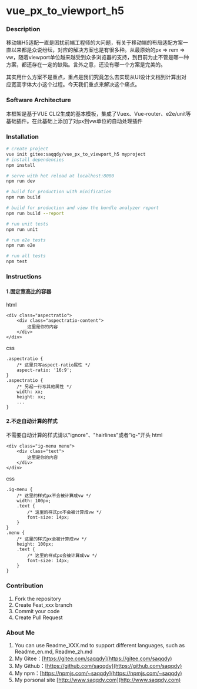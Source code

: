 # vue_px_to_viewport_h5

### Description
移动端H5适配一直是困扰前端工程师的大问题，有关于移动端的布局适配方案一直以来都是众说纷纭，对应的解决方案也是有很多种。从最原始的px => rem => vw，随着viewport单位越来越受到众多浏览器的支持，到目前为止不管是哪一种方案，都还存在一定的缺陷。言外之意，还没有哪一个方案是完美的。

其实用什么方案不是重点，重点是我们究竟怎么去实现从UI设计文档到计算出对应宽高字体大小这个过程。今天我们重点来解决这个痛点。

### Software Architecture
本框架是基于VUE CLI2生成的基本模板，集成了Vuex、Vue-router、e2e/unit等基础插件。在此基础上添加了对px到vw单位的自动处理插件


### Installation

``` bash
# create project
vue init gitee:saqqdy/vue_px_to_viewport_h5 myproject
# install dependencies
npm install

# serve with hot reload at localhost:8080
npm run dev

# build for production with minification
npm run build

# build for production and view the bundle analyzer report
npm run build --report

# run unit tests
npm run unit

# run e2e tests
npm run e2e

# run all tests
npm test
```
### Instructions

#### 1.固定宽高比的容器

html
```
<div class="aspectratio">
    <div class="aspectratio-content">
        这里是你的内容
    </div>
</div>
```
css
```
.aspectratio {
    /* 这里只写aspect-ratio属性 */
    aspect-ratio: '16:9';
}
.aspectratio {
    /* 另起一行写其他属性 */
    width: xx;
    height: xx;
    ...
}
```

#### 2.不走自动计算的样式

不需要自动计算的样式请以"ignore"、"hairlines"或者"ig-"开头
html
```
<div class="ig-menu menu">
    <div class="text">
        这里是你的内容
    </div>
</div>
```
css
```
.ig-menu {
    /* 这里的样式px不会被计算成vw */
    width: 100px;
    .text {
        /* 这里的样式px不会被计算成vw */
        font-size: 14px;
    }
}
.menu {
    /* 这里的样式px会被计算成vw */
    height: 100px;
    .text {
        /* 这里的样式px会被计算成vw */
        font-size: 14px;
    }
}
```

### Contribution

1. Fork the repository
2. Create Feat_xxx branch
3. Commit your code
4. Create Pull Request


### About Me

1. You can use Readme\_XXX.md to support different languages, such as Readme\_en.md, Readme\_zh.md
2. My Gitee：[https://gitee.com/saqqdy](https://gitee.com/saqqdy)
3. My Github：[https://github.com/saqqdy](https://github.com/saqqdy)
4. My npm：[https://npmjs.com/~saqqdy](https://npmjs.com/~saqqdy)
5. My porsonal site [http://www.saqqdy.com](http://www.saqqdy.com)


